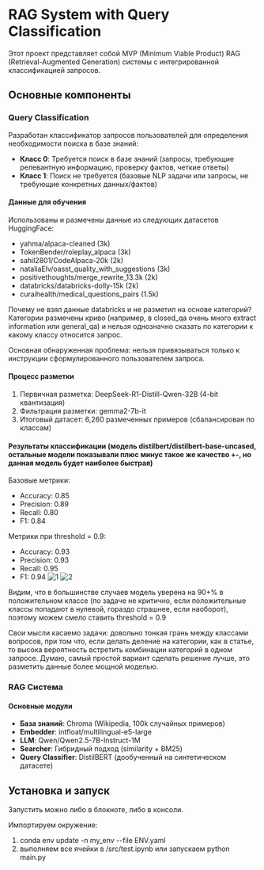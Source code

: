 # RAG System with Query Classification

Этот проект представляет собой MVP (Minimum Viable Product) RAG (Retrieval-Augmented Generation) системы с интегрированной классификацией запросов.

## Основные компоненты

### Query Classification

Разработан классификатор запросов пользователей для определения необходимости поиска в базе знаний:
- **Класс 0**: Требуется поиск в базе знаний (запросы, требующие релевантную информацию, проверку фактов, четкие ответы)
- **Класс 1**: Поиск не требуется (базовые NLP задачи или запросы, не требующие конкретных данных/фактов)

#### Данные для обучения
Использованы и размечены данные из следующих датасетов HuggingFace:
- yahma/alpaca-cleaned (3k)
- TokenBender/roleplay_alpaca (3k)
- sahil2801/CodeAlpaca-20k (2k)
- nataliaElv/oasst_quality_with_suggestions (3k)
- positivethoughts/merge_rewrite_13.3k (2k)
- databricks/databricks-dolly-15k (2k)
- curaihealth/medical_questions_pairs (1.5k)

Почему не взял данные databricks и не разметил на основе категорий? Категории размечены криво (например, в closed_qa очень много extract information или general_qa) и нельзя однозначно сказать по категории к какому классу относится запрос. 

Основная обнаруженная проблема: нельзя привязываться только к инструкции сформулированного пользователем запроса. 

#### Процесс разметки
1. Первичная разметка: DeepSeek-R1-Distill-Qwen-32B (4-bit квантизация)
2. Фильтрация разметки: gemma2-7b-it
3. Итоговый датасет: 6,260 размеченных примеров (сбалансирован по классам)

#### Результаты классификации (модель distilbert/distilbert-base-uncased, остальные модели показывали плюс минус такое же качество +-, но данная модель будет наиболее быстрая)

Базовые метрики:
- Accuracy: 0.85
- Precision: 0.89
- Recall: 0.80
- F1: 0.84

Метрики при threshold = 0.9:
- Accuracy: 0.93
- Precision: 0.93
- Recall: 0.95
- F1: 0.94
![1](https://github.com/user-attachments/assets/b21caab7-b71c-4055-9c3c-172314011810)
![2](https://github.com/user-attachments/assets/19562ee1-a704-4a76-8db8-8c54df155867)

Видим, что в большинстве случаев модель уверена на 90+% в положительном классе (по задаче не критично, если положительные классы попадают в нулевой, гораздо страшнее, если наоборот), поэтому можем смело ставить threshold = 0.9


Свои мысли касаемо задачи: довольно тонкая грань между классами вопросов, при том что, если делать деление на категории, как в статье, то высока вероятность встретить комбинации категорий в одном запросе. Думаю, самый простой вариант сделать решение лучше, это разметить данные более мощной моделью.


### RAG Система

#### Основные модули
- **База знаний**: Chroma (Wikipedia, 100k случайных примеров)
- **Embedder**: intfloat/multilingual-e5-large
- **LLM**: Qwen/Qwen2.5-7B-Instruct-1M
- **Searcher**: Гибридный подход (similarity + BM25)
- **Query Classifier**: DistilBERT (дообученный на синтетическом датасете)

## Установка и запуск

Запустить можно либо в блокноте, либо в консоли.

Импортируем окружение: 
1. conda env update -n my_env --file ENV.yaml
2. выполняем все ячейки в /src/test.ipynb или запускаем python main.py
